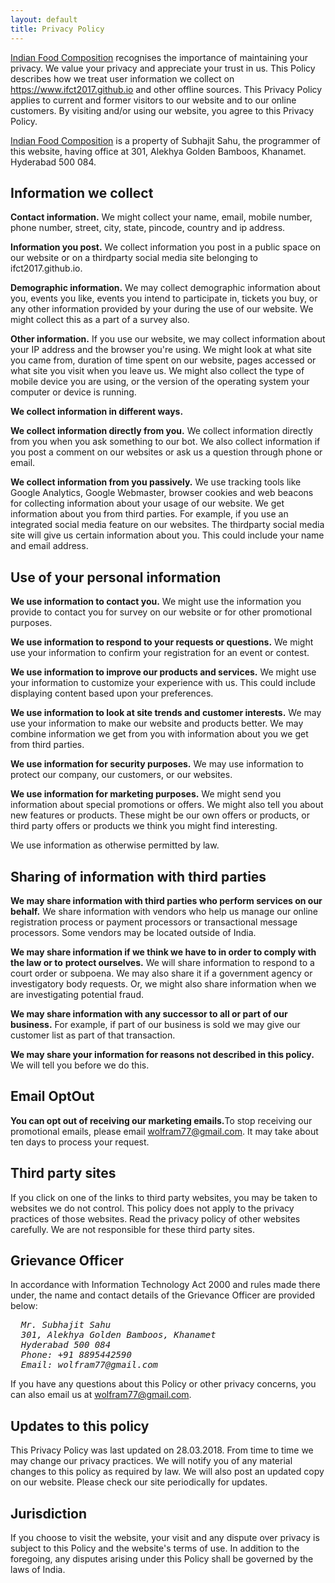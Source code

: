 ```yaml
---
layout: default
title: Privacy Policy
---
```


[Indian Food Composition] recognises the importance of maintaining your privacy. We value your
privacy and appreciate your trust in us. This Policy describes how we treat user
information we collect on https://www.ifct2017.github.io and other offline sources. This
Privacy Policy applies to current and former visitors to our website and to our online
customers. By visiting and/or using our website, you agree to this Privacy Policy.

[Indian Food Composition] is a property of Subhajit Sahu, the programmer of this website,
having office at 301, Alekhya Golden Bamboos, Khanamet. Hyderabad 500 084.

[Indian Food Composition]: https://ifct2017.github.io



## Information we collect

**Contact information.** We might collect your name, email, mobile number,
phone number, street, city, state, pincode, country and ip address.

**Information you post.** ​We collect information you post in a public space
on our website or on a third­party social media site belonging to ifct2017.github.io.

**Demographic information.** ​We may collect demographic information about you,
events you like, events you intend to participate in, tickets you buy, or any other
information provided by your during the use of our website. We might collect this as a
part of a survey also.

**Other information.** ​If you use our website, we may collect information about
your IP address and the browser you're using. We might look at what site you came from,
duration of time spent on our website, pages accessed or what site you visit when you leave
us. We might also collect the type of mobile device you are using, or the version of the
operating system your computer or device is running.


**We collect information in different ways.**

**We collect information directly from you.** ​We collect information directly
from you when you ask something to our bot. We also collect information if you post a comment
on our websites or ask us a question through phone or email.

**We collect information from you passively.**​ We use tracking tools like Google
Analytics, Google Webmaster, browser cookies and web beacons for collecting information about
your usage of our website. We get information about you from third parties.​ For example, if
you use an integrated social media feature on our websites. The third­party social media site
will give us certain information about you. This could include your name and email address.



## Use of your personal information

**We use information to contact you.** ​We might use the information you provide
to contact you for survey on our website or for other promotional purposes.

**We use information to respond to your requests or questions.** ​We might use
your information to confirm your registration for an event or contest.

**We use information to improve our products and services.** ​We might use your
information to customize your experience with us. This could include displaying content based
upon your preferences.

**We use information to look at site trends and customer interests.** ​We may use
your information to make our website and products better. We may combine information we get
from you with information about you we get from third parties.

**We use information for security purposes.**​ We may use information to protect
our company, our customers, or our websites.

**We use information for marketing purposes.** ​We might send you information
about special promotions or offers. We might also tell you about new features or products.
These might be our own offers or products, or third­ party offers or products we think you
might find interesting.

We use information as otherwise permitted by law.



## Sharing of information with third­ parties

**We may share information with third parties who perform services on our behalf.**
​We share information with vendors who help us manage our online registration process or payment
processors or transactional message processors. Some vendors may be located outside of India.

**We may share information if we think we have to in order to comply with the law or to**
**protect ourselves.** We will share information to respond to a court order or subpoena.
We may also share it if a government agency or investigatory body requests. Or, we might also
share information when we are investigating potential fraud.

**We may share information with any successor to all or part of our business.​**
For example, if part of our business is sold we may give our customer list as part of that
transaction.

**We may share your information for reasons not described in this policy.**​ We will
tell you before we do this.



## Email Opt­Out

**You can opt out of receiving our marketing emails.** ​To stop receiving our
promotional emails, please email wolfram77@gmail.com. It may take about ten days to
process your request.



## Third party sites

If you click on one of the links to third party websites, you may be taken to websites we do
not control. This policy does not apply to the privacy practices of those websites. Read the
privacy policy of other websites carefully. We are not responsible for these third party sites.



## Grievance Officer

In accordance with Information Technology Act 2000 and rules made there under, the name and
contact details of the Grievance Officer are provided below:

<address>
<pre>
  Mr. Subhajit Sahu
  301, Alekhya Golden Bamboos, Khanamet
  Hyderabad­ 500 084
  Phone: +91 8895442590
  Email: wolfram77@gmail.com
</pre>
</address>

If you have any questions about this Policy or other privacy concerns, you can also email us at
wolfram77@gmail.com.



## Updates to this policy

This Privacy Policy was last updated on 28.03.2018. From time to time we may change our privacy
practices. We will notify you of any material changes to this policy as required by law. We will
also post an updated copy on our website. Please check our site periodically for updates.



## Jurisdiction

If you choose to visit the website, your visit and any dispute over privacy is subject to this
Policy and the website's terms of use. In addition to the foregoing, any disputes arising under
this Policy shall be governed by the laws of India.
